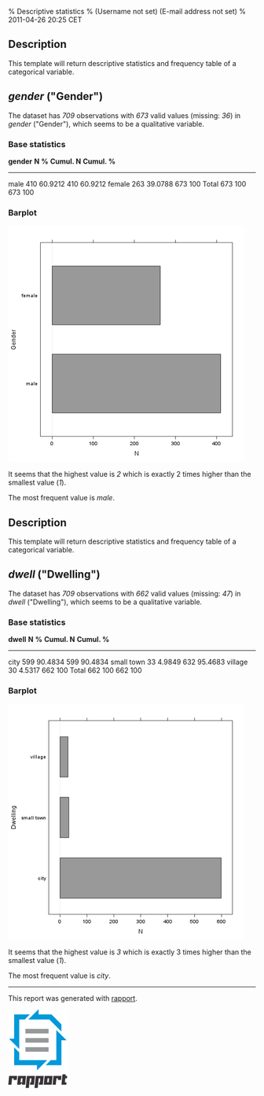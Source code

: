 % Descriptive statistics
% (Username not set) (E-mail address not set)
% 2011-04-26 20:25 CET

Description
-----------

This template will return descriptive statistics and frequency table of
a categorical variable.

*gender* ("Gender")
-------------------

The dataset has *709* observations with *673* valid values (missing:
*36*) in *gender* ("Gender"), which seems to be a qualitative variable.

### Base statistics

  **gender**   **N**   **%**     **Cumul. N**   **Cumul. %**
  ------------ ------- --------- -------------- --------------
  male         410     60.9212   410            60.9212
  female       263     39.0788   673            100
  Total        673     100       673            100

### Barplot

![image](3ed92ab3ffc6e875335e7e8c774c35a8.png)

It seems that the highest value is *2* which is exactly 2 times higher
than the smallest value (*1*).

The most frequent value is *male*.

Description
-----------

This template will return descriptive statistics and frequency table of
a categorical variable.

*dwell* ("Dwelling")
--------------------

The dataset has *709* observations with *662* valid values (missing:
*47*) in *dwell* ("Dwelling"), which seems to be a qualitative variable.

### Base statistics

  **dwell**    **N**   **%**     **Cumul. N**   **Cumul. %**
  ------------ ------- --------- -------------- --------------
  city         599     90.4834   599            90.4834
  small town   33      4.9849    632            95.4683
  village      30      4.5317    662            100
  Total        662     100       662            100

### Barplot

![image](56568b0b0cecf2de13fbe0316f43f8fc.png)

It seems that the highest value is *3* which is exactly 3 times higher
than the smallest value (*1*).

The most frequent value is *city*.

* * * * *

This report was generated with [rapport](http://rapport-package.info/).

![image](images/rapport.png)
